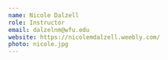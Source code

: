 ```yaml
---
name: Nicole Dalzell
role: Instructor
email: dalzelnm@wfu.edu
website: https://nicolemdalzell.weebly.com/
photo: nicole.jpg
---
```


